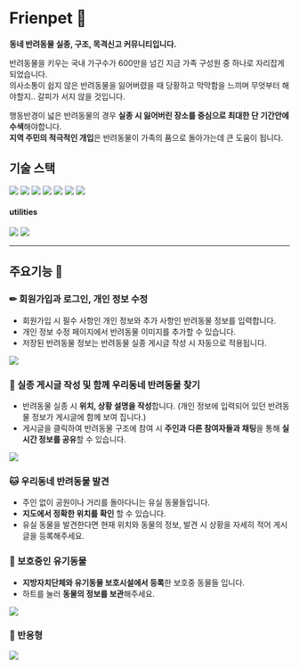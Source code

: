 # Frienpet 🐾
**동네 반려동물 실종, 구조, 목격신고 커뮤니티입니다.**  

반려동물을 키우는 국내 가구수가 600만을 넘긴 지금 가족 구성원 중 하나로 자리잡게 되었습니다.   
의사소통이 쉽지 않은 반려동물을 잃어버렸을 때 당황하고 막막함을 느끼며 무엇부터 해야할지.. 갈피가 서지 않을 것입니다.   

행동반경이 넓은 반려동물의 경우 **실종 시 잃어버린 장소를 중심으로 최대한 단 기간안에 수색**해야합니다.   
**지역 주민의 적극적인 개입**은 반려동물이 가족의 품으로 돌아가는데 큰 도움이 됩니다.   


## 기술 스택
<div align="left">
	<img src="https://img.shields.io/badge/TypeScript-3178C6?style=flat&logo=TypeScript&logoColor=white" />
	<img src="https://img.shields.io/badge/React-61DAFB?style=flat&logo=React&logoColor=white" />
	<img src="https://img.shields.io/badge/Redux-764ABC?style=flat&logo=Redux&logoColor=white" />
	<img src="https://img.shields.io/badge/HTML5-E34F26?style=flat&logo=HTML5&logoColor=white" />
	<img src="https://img.shields.io/badge/PostCSS-FF6C37?style=flat&logo=PostCSS&logoColor=white" />
	<img src="https://img.shields.io/badge/Node.js-339933?style=flat&logo=Node.js&logoColor=white" />
	<img src="https://img.shields.io/badge/MySQL-4479A1?style=flat&logo=MySQL&logoColor=white" />
</div>

#### utilities
<div align="left">
	<img src="https://img.shields.io/badge/Google Maps-4285F4?style=flat&logo=Google Maps&logoColor=white" />
	<img src="https://img.shields.io/badge/Socket.io-010101?style=flat&logo=Socket.io&logoColor=white" />
</div>

---------------------------------------

## 주요기능 📖
### ✏ 회원가입과 로그인, 개인 정보 수정
+ 회원가입 시 필수 사항인 개인 정보와 추가 사항인 반려동물 정보를 입력합니다.
+ 개인 정보 수정 페이지에서 반려동물 이미지를 추가할 수 있습니다.
+ 저장된 반려동물 정보는 반려동물 실종 게시글 작성 시 자동으로 적용됩니다.
<img src="https://user-images.githubusercontent.com/88491427/194262207-64fb07b3-c913-4da5-bf52-df9b9ce5920f.gif">

### 🐶 실종 게시글 작성 및 함께 우리동네 반려동물 찾기
+ 반려동물 실종 시 **위치, 상황 설명을 작성**합니다. (개인 정보에 입력되어 있던 반려동물 정보가 게시글에 함께 보여 집니다.)
+ 게시글을 클릭하여 반려동물 구조에 참여 시 **주인과 다른 참여자들과 채팅**을 통해 **실시간 정보를 공유**할 수 있습니다.
<img src="https://user-images.githubusercontent.com/88491427/194482871-c07c6a10-08af-45c4-9906-b05fab30b849.gif">

### 🐱 우리동네 반려동물 발견
+ 주인 없이 공원이나 거리를 돌아다니는 유실 동물들입니다.
+ **지도에서 정확한 위치를 확인** 할 수 있습니다.
+ 유실 동물을 발견한다면 현재 위치와 동물의 정보, 발견 시 상황을 자세히 적어 게시글을 등록해주세요.

### 🐾 보호중인 유기동물
+ **지방자치단체와 유기동물 보호시설에서 등록**한 보호중 동물들 입니다.
+ 하트를 눌러 **동물의 정보를 보관**해주세요.
<img src="https://user-images.githubusercontent.com/88491427/194487307-544bd879-71f6-4d44-98e3-7dacc98042f7.gif">

### 📱 반응형
<img src="https://user-images.githubusercontent.com/88491427/194500359-6a0a2dd2-ad24-4d27-8652-9a6efd0642d3.gif">

